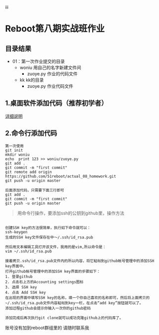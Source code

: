 iii


# Reboot第八期实战班作业



## 目录结果

* 01：第一次作业提交的目录
    - woniu 用自己的名字新建文件间
        + zuoye.py 作业的代码文件
    - kk kk的目录
        + zuoye.py 作业代码文件


## 1.桌面软件添加代码（推荐初学者）


[详细说明](https://github.com/shengxinjing/my_blog/issues/4)



## 2.命令行添加代码

```
第一次使用
git init
mkdir woniu
echo  print 123 >> woniu/zuoye.py
git add .
git commit -m "first commit"
git remote add origin https://github.com/51reboot/actual_08_homework.git
git push -u origin master

后面添加代码，只需要下面三行即可
git add .
git commit -m "first commit"
git push -u origin master
```

> 用命令行操作，要添加ssh的公钥到github里，操作方法


```

创建SSH key的方法很简单，执行如下命令就可以：
ssh-keygen
生成的SSH key文件保存在中～/.ssh/id_rsa.pub

然后用文本编辑工具打开该文件，我用的是vim,所以命令是：
vim ~/.ssh/id_rsa.pub

接着拷贝.ssh/id_rsa.pub文件内的所以内容，将它粘帖到github帐号管理中的添加SSH key界面中。
打开github帐号管理中的添加SSH key界面的步骤如下：
1. 登录github
2. 点击右上方的Accounting settings图标
3. 选择 SSH key
4. 点击 Add SSH key
在出现的界面中填写SSH key的名称，填一个你自己喜欢的名称即可，然后将上面拷贝的~/.ssh/id_rsa.pub文件内容粘帖到key一栏，在点击“add key”按钮就可以了。
添加过程github会提示你输入一次你的github密码

添加完成后再次执行git clone就可以成功克隆github上的代码库了。
```




账号没有加到reboot群组里的 请随时联系我
